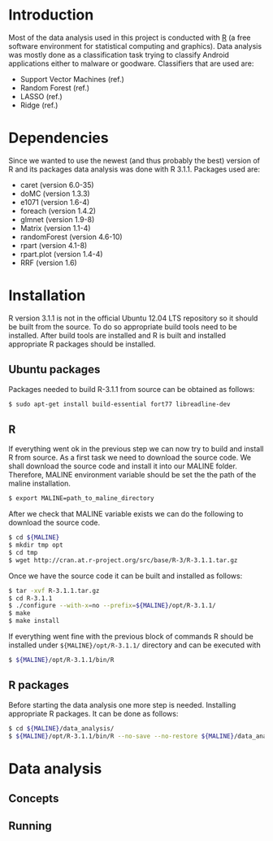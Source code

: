 # Introduction

Most of the data analysis used in this project is conducted with
[R](http://www.r-project.org) (a free software environment for statistical computing and graphics).
Data analysis was mostly done as a classification task trying to classify
Android applications either to malware or goodware. Classifiers that
are used are:
- Support Vector Machines (ref.)
- Random Forest (ref.)
- LASSO (ref.)
- Ridge (ref.)

# Dependencies

Since we wanted to use the newest (and thus probably the best) version of R and
its packages data analysis was done with R 3.1.1. Packages used are:
- caret (version 6.0-35)
- doMC (version 1.3.3)
- e1071 (version 1.6-4)
- foreach (version 1.4.2)
- glmnet (version 1.9-8)
- Matrix (version 1.1-4)
- randomForest (version 4.6-10)
- rpart (version 4.1-8)
- rpart.plot (version 1.4-4)
- RRF (version 1.6)

# Installation

R version 3.1.1 is not in the official Ubuntu 12.04 LTS repository so
it should be built from the source. To do so appropriate build tools
need to be installed. After build tools are installed and R is built
and installed appropriate R packages should be installed.

## Ubuntu packages

Packages needed to build R-3.1.1 from source can be obtained as follows:

```bash
$ sudo apt-get install build-essential fort77 libreadline-dev
```

## R

If everything went ok in the previous step we can now try to build and install
R from source. As a first task we need to download the source code.
We shall download the source code and install it into our MALINE folder.
Therefore, MALINE environment variable should be set the the path of the
maline installation.

```bash
$ export MALINE=path_to_maline_directory
```

After we check that MALINE variable exists we can do the following
to download the source code.

```bash
$ cd ${MALINE}
$ mkdir tmp opt
$ cd tmp
$ wget http://cran.at.r-project.org/src/base/R-3/R-3.1.1.tar.gz
```

Once we have the source code it can be built and installed as follows:

```bash
$ tar -xvf R-3.1.1.tar.gz
$ cd R-3.1.1
$ ./configure --with-x=no --prefix=${MALINE}/opt/R-3.1.1/
$ make
$ make install
```

If everything went fine with the previous block of commands R should be
installed under `${MALINE}/opt/R-3.1.1/` directory and can be executed with

```bash
$ ${MALINE}/opt/R-3.1.1/bin/R
```

## R packages

Before starting the data analysis one more step is needed. Installing
appropriate R packages. It can be done as follows:

```bash
$ cd ${MALINE}/data_analysis/
$ ${MALINE}/opt/R-3.1.1/bin/R --no-save --no-restore ${MALINE}/data_analysis/deps.R
```

# Data analysis

## Concepts

## Running
